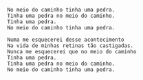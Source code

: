     No meio do caminho tinha uma pedra.
    Tinha uma pedra no meio do caminho.
    Tinha uma pedra.
    No meio do caminho tinha uma pedra.
    
    Numa me esquecerei desse acontecimento
    Na vida de minhas retinas tão castigadas.
    Nunca me esquecerei que no meio do caminho
    Tinha uma pedra.
    Tinha uma pedra no meio do caminho.
    No meio do caminho tinha uma pedra.
